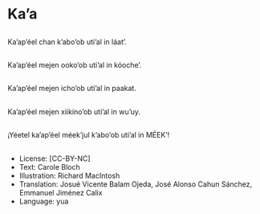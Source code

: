 # Ka’a

##
Ka’ap’éel chan k’abo’ob uti’al in láat’.

##
Ka’ap’éel mejen ooko’ob uti’al in kóoche’.

##
Ka’ap’éel mejen icho’ob uti’al in paakat.

##
Ka’ap’éel mejen xiikino’ob uti’al in wu’uy.

##
¡Yéetel ka’ap’éel méek’jul k’abo’ob uti’al in MÉEK’!

##
* License: [CC-BY-NC]
* Text: Carole Bloch
* Illustration: Richard MacIntosh
* Translation: Josué Vicente Balam Ojeda, José Alonso Cahun Sánchez, Emmanuel Jiménez Calix
* Language: yua
